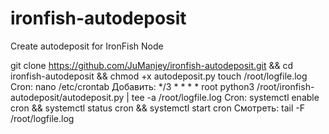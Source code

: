 # ironfish-autodeposit
Create autodeposit for IronFish Node

git clone https://github.com/JuManjey/ironfish-autodeposit.git && cd ironfish-autodeposit && chmod +x autodeposit.py
touch /root/logfile.log
Cron:
nano /etc/crontab
Добавить:
*/3 * * * * root python3 /root/ironfish-autodeposit/autodeposit.py | tee -a /root/logfile.log
Cron:
systemctl enable cron && systemctl status cron && systemctl start cron
Смотреть:
tail -F /root/logfile.log

